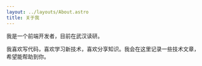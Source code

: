 ```yaml
---
layout: ../layouts/About.astro
title: 关于我
---
```



我是一个前端开发者，目前在武汉读研。

我喜欢写代码，喜欢学习新技术，喜欢分享知识。我会在这里记录一些技术文章，希望能帮助到你。